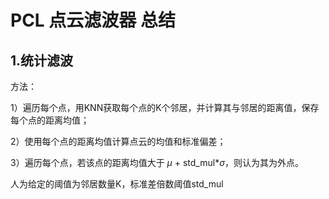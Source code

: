 # PCL 点云滤波器 总结

## 1.统计滤波
方法：

1）遍历每个点，用KNN获取每个点的K个邻居，并计算其与邻居的距离值，保存每个点的距离均值；

2）使用每个点的距离均值计算点云的均值和标准偏差；

3）遍历每个点，若该点的距离均值大于 $\mu$ + std_mul*$\sigma$，则认为其为外点。

人为给定的阈值为邻居数量K，标准差倍数阈值std_mul